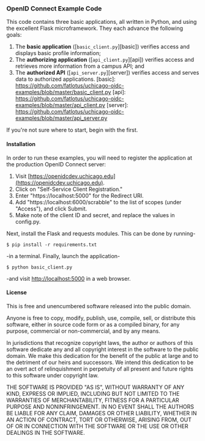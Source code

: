 ### OpenID Connect Example Code

This code contains three basic applications, all written in Python, and using
the excellent Flask microframework. They each advance the following goals:

1. The **basic application** ([`basic_client.py`][basic]) verifies access and
   displays basic profile information;
2. The **authorizing application** ([`api_client.py`][api]) verifies access and
   retrieves more information from a campus API; and
3. The **authorized API** ([`api_server.py`][server]) verifies access and serves
   data to authorized applications.
[basic]: https://github.com/fatlotus/uchicago-oidc-examples/blob/master/basic_client.py
[api]: https://github.com/fatlotus/uchicago-oidc-examples/blob/master/api_client.py
[server]: https://github.com/fatlotus/uchicago-oidc-examples/blob/master/api_server.py

If you're not sure where to start, begin with the first.

#### Installation

In order to run these examples, you will need to register the application at
the production OpenID Connect server:

1. Visit [https://openidcdev.uchicago.edu](https://openidcdev.uchicago.edu).
2. Click on "Self-Service Client Registration."
3. Enter "https://localhost:5000" for the Redirect URI.
4. Add "https://localhost:6000/scrabble" to the list of scopes (under "Access"),
   and click Submit.
5. Make note of the client ID and secret, and replace the values in config.py.

Next, install the Flask and requests modules. This can be done by running-

```
$ pip install -r requirements.txt
```

-in a terminal. Finally, launch the application-

```
$ python basic_client.py
```

-and visit [http://localhost:5000](http://localhost:5000) in a web browser.

#### License

This is free and unencumbered software released into the public domain.

Anyone is free to copy, modify, publish, use, compile, sell, or
distribute this software, either in source code form or as a compiled
binary, for any purpose, commercial or non-commercial, and by any
means.

In jurisdictions that recognize copyright laws, the author or authors
of this software dedicate any and all copyright interest in the
software to the public domain. We make this dedication for the benefit
of the public at large and to the detriment of our heirs and
successors. We intend this dedication to be an overt act of
relinquishment in perpetuity of all present and future rights to this
software under copyright law.

THE SOFTWARE IS PROVIDED "AS IS", WITHOUT WARRANTY OF ANY KIND,
EXPRESS OR IMPLIED, INCLUDING BUT NOT LIMITED TO THE WARRANTIES OF
MERCHANTABILITY, FITNESS FOR A PARTICULAR PURPOSE AND NONINFRINGEMENT.
IN NO EVENT SHALL THE AUTHORS BE LIABLE FOR ANY CLAIM, DAMAGES OR
OTHER LIABILITY, WHETHER IN AN ACTION OF CONTRACT, TORT OR OTHERWISE,
ARISING FROM, OUT OF OR IN CONNECTION WITH THE SOFTWARE OR THE USE OR
OTHER DEALINGS IN THE SOFTWARE.
